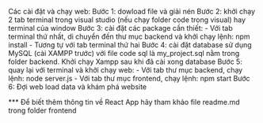 Các cài đặt và chạy web:
Bước 1: dowload file và giải nén
Bước 2: khởi chạy 2 tab terminal trong visual studio (nếu chạy folder code trong visual) hay terminal của window
Bước 3: cài đặt các package cần thiết:
      - Với tab terminal thứ nhất, di chuyển đến thư mục backend và khởi chạy lệnh: npm install
      - Tương tự với tab terminal thứ hai
Bước 4: cài đặt database sử dụng MySQL (cài XAMPP trước) với file code sql là my_project.sql nằm trong folder backend. Khởi chạy Xampp sau khi đã cài xong database
Bước 5: quay lại với terminal và khởi chạy web:
      - Với tab thư mục backend, chạy lệnh: node server.js
      - Với tab thư mục frontend, chạy lệnh: npm start
Bước 6: Đợi web load data và khám phá website

*** Để biết thêm thông tin về React App hãy tham khảo file readme.md trong folder frontend
